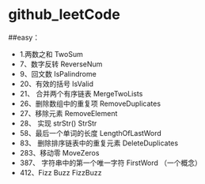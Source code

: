 # github_leetCode
##easy：
+ 1.两数之和 TwoSum
+ 7、数字反转 ReverseNum
+ 9、回文数 IsPalindrome
+ 20、有效的括号 IsValid
+ 21、 合并两个有序链表 MergeTwoLists
+ 26、删除数组中的重复项 RemoveDuplicates
+ 27、移除元素 RemoveElement
+ 28、 实现 strStr() StrStr
+ 58、最后一个单词的长度 LengthOfLastWord
+ 83、 删除排序链表中的重复元素 DeleteDuplicates
+ 283、移动零 MoveZeros
+ 387、 字符串中的第一个唯一字符 FirstWord （一个概念）
+ 412、Fizz Buzz FizzBuzz
